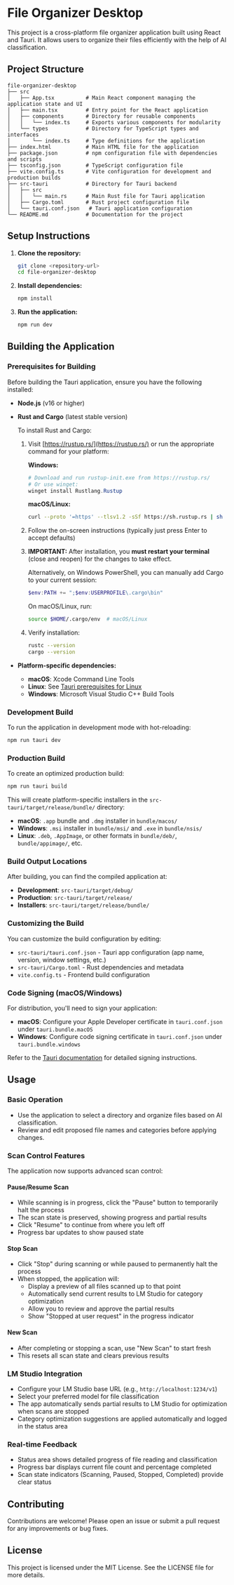 # File Organizer Desktop

This project is a cross-platform file organizer application built using React and Tauri. It allows users to organize their files efficiently with the help of AI classification.

## Project Structure

```
file-organizer-desktop
├── src
│   ├── App.tsx          # Main React component managing the application state and UI
│   ├── main.tsx         # Entry point for the React application
│   ├── components       # Directory for reusable components
│   │   └── index.ts     # Exports various components for modularity
│   └── types            # Directory for TypeScript types and interfaces
│       └── index.ts     # Type definitions for the application
├── index.html           # Main HTML file for the application
├── package.json         # npm configuration file with dependencies and scripts
├── tsconfig.json        # TypeScript configuration file
├── vite.config.ts       # Vite configuration for development and production builds
├── src-tauri            # Directory for Tauri backend
│   ├── src
│   │   └── main.rs      # Main Rust file for Tauri application
│   ├── Cargo.toml       # Rust project configuration file
│   └── tauri.conf.json   # Tauri application configuration
└── README.md            # Documentation for the project
```

## Setup Instructions

1. **Clone the repository:**
   ```bash
   git clone <repository-url>
   cd file-organizer-desktop
   ```

2. **Install dependencies:**
   ```bash
   npm install
   ```

3. **Run the application:**
   ```bash
   npm run dev
   ```

## Building the Application

### Prerequisites for Building

Before building the Tauri application, ensure you have the following installed:

- **Node.js** (v16 or higher)
- **Rust and Cargo** (latest stable version)
  
  To install Rust and Cargo:
  
  1. Visit [https://rustup.rs/](https://rustup.rs/) or run the appropriate command for your platform:
     
     **Windows:**
     ```powershell
     # Download and run rustup-init.exe from https://rustup.rs/
     # Or use winget:
     winget install Rustlang.Rustup
     ```
     
     **macOS/Linux:**
     ```bash
     curl --proto '=https' --tlsv1.2 -sSf https://sh.rustup.rs | sh
     ```
  
  2. Follow the on-screen instructions (typically just press Enter to accept defaults)
  
  3. **IMPORTANT:** After installation, you **must restart your terminal** (close and reopen) for the changes to take effect.
     
     Alternatively, on Windows PowerShell, you can manually add Cargo to your current session:
     ```powershell
     $env:PATH += ";$env:USERPROFILE\.cargo\bin"
     ```
     
     On macOS/Linux, run:
     ```bash
     source $HOME/.cargo/env  # macOS/Linux
     ```
  
  4. Verify installation:
     ```bash
     rustc --version
     cargo --version
     ```

- **Platform-specific dependencies:**
  - **macOS**: Xcode Command Line Tools
  - **Linux**: See [Tauri prerequisites for Linux](https://tauri.app/v1/guides/getting-started/prerequisites#setting-up-linux)
  - **Windows**: Microsoft Visual Studio C++ Build Tools

### Development Build

To run the application in development mode with hot-reloading:

```bash
npm run tauri dev
```

### Production Build

To create an optimized production build:

```bash
npm run tauri build
```

This will create platform-specific installers in the `src-tauri/target/release/bundle/` directory:

- **macOS**: `.app` bundle and `.dmg` installer in `bundle/macos/`
- **Windows**: `.msi` installer in `bundle/msi/` and `.exe` in `bundle/nsis/`
- **Linux**: `.deb`, `.AppImage`, or other formats in `bundle/deb/`, `bundle/appimage/`, etc.

### Build Output Locations

After building, you can find the compiled application at:

- **Development**: `src-tauri/target/debug/`
- **Production**: `src-tauri/target/release/`
- **Installers**: `src-tauri/target/release/bundle/`

### Customizing the Build

You can customize the build configuration by editing:
- `src-tauri/tauri.conf.json` - Tauri app configuration (app name, version, window settings, etc.)
- `src-tauri/Cargo.toml` - Rust dependencies and metadata
- `vite.config.ts` - Frontend build configuration

### Code Signing (macOS/Windows)

For distribution, you'll need to sign your application:

- **macOS**: Configure your Apple Developer certificate in `tauri.conf.json` under `tauri.bundle.macOS`
- **Windows**: Configure code signing certificate in `tauri.conf.json` under `tauri.bundle.windows`

Refer to the [Tauri documentation](https://tauri.app/v1/guides/distribution/sign-macos) for detailed signing instructions.

## Usage

### Basic Operation
- Use the application to select a directory and organize files based on AI classification.
- Review and edit proposed file names and categories before applying changes.

### Scan Control Features
The application now supports advanced scan control:

#### **Pause/Resume Scan**
- While scanning is in progress, click the "Pause" button to temporarily halt the process
- The scan state is preserved, showing progress and partial results
- Click "Resume" to continue from where you left off
- Progress bar updates to show paused state

#### **Stop Scan**
- Click "Stop" during scanning or while paused to permanently halt the process
- When stopped, the application will:
  - Display a preview of all files scanned up to that point
  - Automatically send current results to LM Studio for category optimization
  - Allow you to review and approve the partial results
  - Show "Stopped at user request" in the progress indicator

#### **New Scan**
- After completing or stopping a scan, use "New Scan" to start fresh
- This resets all scan state and clears previous results

### LM Studio Integration
- Configure your LM Studio base URL (e.g., `http://localhost:1234/v1`)
- Select your preferred model for file classification
- The app automatically sends partial results to LM Studio for optimization when scans are stopped
- Category optimization suggestions are applied automatically and logged in the status area

### Real-time Feedback
- Status area shows detailed progress of file reading and classification
- Progress bar displays current file count and percentage completed
- Scan state indicators (Scanning, Paused, Stopped, Completed) provide clear status

## Contributing

Contributions are welcome! Please open an issue or submit a pull request for any improvements or bug fixes.

## License

This project is licensed under the MIT License. See the LICENSE file for more details.